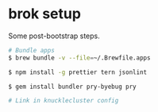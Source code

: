 # brok setup

Some post-bootstrap steps.

```sh
# Bundle apps
$ brew bundle -v --file=~/.Brewfile.apps

$ npm install -g prettier tern jsonlint

$ gem install bundler pry-byebug pry

# Link in knucklecluster config
```
